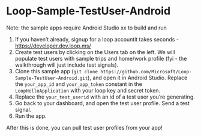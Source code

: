 # Loop-Sample-TestUser-Android

Note: the sample apps require Android Studio xx to build and run

1. If you haven’t already, signup for a loop accountit takes seconds - https://developer.dev.loop.ms/ 
2. Create test users by clicking on the Users tab on the left. We will populate test users with sample trips and home/work profile (fyi - the walkthrough will just include test signals). 
3. Clone this sample app (`git clone https://github.com/Microsoft/Loop-Sample-TestUser-Android.git`), and open it in Android Studio. Replace the `your_app_id` and `your_app_token` constant in the `LoopHelloApplication` with your loop key and secret token. 
4. Replace the `your_test_userid` with an id of a test user you’re generating. 
5. Go back to your dashboard, and open the test user profile. Send a test signal.
6. Run the app. 

After this is done, you can pull test user profiles from your app!  
